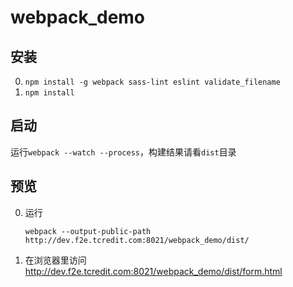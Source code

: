 # webpack_demo

## 安装

0. `npm install -g webpack sass-lint eslint validate_filename`
0. `npm install`

## 启动

运行`webpack --watch --process`，构建结果请看`dist`目录

## 预览

0. 运行
    ```
    webpack --output-public-path http://dev.f2e.tcredit.com:8021/webpack_demo/dist/
    ```
0. 在浏览器里访问 http://dev.f2e.tcredit.com:8021/webpack_demo/dist/form.html
